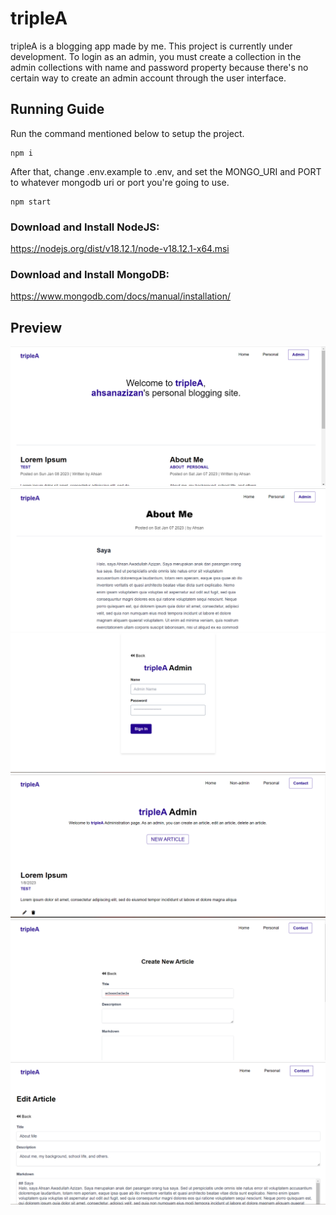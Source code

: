 # tripleA
tripleA is a blogging app made by me. This project is currently under development. To login as an admin, you must create a collection in the admin collections with name and password property because there's no certain way to create an admin account through the user interface.


## Running Guide
Run the command mentioned below to setup the project.
```console
npm i
```

After that, change .env.example to .env, and set the MONGO_URI and PORT to whatever mongodb uri or port you're going to use. 
```console
npm start
```

### Download and Install NodeJS: 
https://nodejs.org/dist/v18.12.1/node-v18.12.1-x64.msi

### Download and Install MongoDB: 
https://www.mongodb.com/docs/manual/installation/


## Preview
![home preview](/preview/home_preview.png "Home Preview")
![article preview](/preview/article_preview.png "Article Preview")
![admin login preview](/preview/admin_preview.png "Admin Login Preview")
![admin home preview](/preview/admin_home.png "Admin home preview")
![add article preview](/preview/add_preview.png "Add Article Preview")
![edit article preview](/preview/edit_preview.png "Edit Article Preview")
